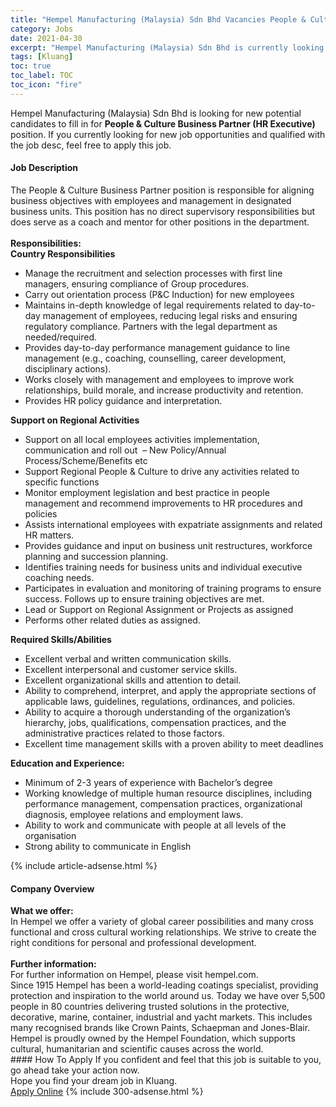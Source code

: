 ```yaml
---
title: "Hempel Manufacturing (Malaysia) Sdn Bhd Vacancies People & Culture Business Partner (HR Executive)" 
category: Jobs 
date: 2021-04-30 
excerpt: "Hempel Manufacturing (Malaysia) Sdn Bhd is currently looking for suitable person to fill in the People & Culture Business Partner (HR Executive) which based in Kluang" 
tags: [Kluang] 
toc: true 
toc_label: TOC 
toc_icon: "fire" 
--- 
```


<p>Hempel Manufacturing (Malaysia) Sdn Bhd is looking for new potential candidates to fill in for <b>People & Culture Business Partner (HR Executive)</b> position. If you currently looking for new job opportunities and qualified with the job desc, feel free to apply this job.
</p><div><div><h4>Job Description</h4></div><div><div><span><div><div>The People &amp; Culture Business Partner position is responsible for aligning business objectives with employees and management in designated business units. This position has no direct supervisory responsibilities but does serve as a coach and mentor for other positions in the department.</div><div><br><strong>Responsibilities:</strong><br><strong>Country Responsibilities</strong></div><ul><li>Manage the recruitment and selection processes with first line managers, ensuring compliance of Group procedures.&#160;</li><li>Carry out orientation process (P&amp;C Induction) for new employees</li><li>Maintains in-depth knowledge of legal requirements related to day-to-day management of employees, reducing legal risks and ensuring regulatory compliance. Partners with the legal department as needed/required.</li><li>Provides day-to-day performance management guidance to line management (e.g., coaching, counselling, career development, disciplinary actions).</li><li>Works closely with management and employees to improve work relationships, build morale, and increase productivity and retention.</li><li>Provides HR policy guidance and interpretation.</li></ul><div><strong>Support on Regional Activities</strong></div><ul><li>Support on all local employees activities implementation, communication and roll out&#160; &#8211; New Policy/Annual Process/Scheme/Benefits etc</li><li>Support Regional People &amp; Culture to drive any activities related to specific functions</li><li>Monitor employment legislation and best practice in people management and recommend improvements to HR procedures and policies</li><li>Assists international employees with expatriate assignments and related HR matters.</li><li>Provides guidance and input on business unit restructures, workforce planning and succession planning.</li><li>Identifies training needs for business units and individual executive coaching needs.</li><li>Participates in evaluation and monitoring of training programs to ensure success. Follows up to ensure training objectives are met.</li><li>Lead or Support on Regional Assignment or Projects as assigned</li><li>Performs other related duties as assigned.</li></ul><div><strong>Required Skills/Abilities</strong></div><ul><li>Excellent verbal and written communication skills.</li><li>Excellent interpersonal and customer service skills.</li><li>Excellent organizational skills and attention to detail.</li><li>Ability to comprehend, interpret, and apply the appropriate sections of applicable laws, guidelines, regulations, ordinances, and policies.</li><li>Ability to acquire a thorough understanding of the organization&#8217;s hierarchy, jobs, qualifications, compensation practices, and the administrative practices related to those factors.</li><li>Excellent time management skills with a proven ability to meet deadlines</li></ul><div><strong>Education and Experience:</strong></div><ul><li>Minimum of 2-3 years of experience with Bachelor&#8217;s degree</li><li>Working knowledge of multiple human resource disciplines, including performance management, compensation practices, organizational diagnosis, employee&#160;relations and&#160;employment laws.</li><li>Ability to work and communicate with people at all levels of the organisation</li><li>Strong ability to communicate in English</li></ul></div></span></div></div></div> 
{% include article-adsense.html %} 
<div><div><h4>Company Overview</h4></div><div><div><span><div><div>
<div>
<div>
<div><strong>What we offer:</strong><br>
In Hempel we offer a variety of global career possibilities and many cross functional and cross cultural working relationships. We strive to create the right conditions for personal and professional development.</div>
<div><br>
<strong>Further information:</strong><br>
For further information on Hempel, please visit hempel.com.</div>
<div>
<div>Since 1915 Hempel has been a world-leading coatings specialist, providing protection and inspiration to the world around us. Today we have over 5,500 people in 80 countries delivering trusted solutions in the protective, decorative, marine, container, industrial and yacht markets. This includes many recognised brands like Crown Paints, Schaepman and Jones-Blair.</div>
<div>Hempel is proudly owned by the Hempel Foundation, which supports cultural, humanitarian and scientific causes across the world.</div>
</div>
</div>
</div>
</div></div></span></div></div></div> 
#### How To Apply 
If you confident and feel that this job is suitable to you, go ahead take your action now. <br/> 
Hope you find your dream job in Kluang. <br/> 
<a href="https://www.jobstreet.com.my/en/job/people-culture-business-partner-hr-executive-4536102?jobId=jobstreet-my-job-4536102&" class="btn btn--info" target="_blank" rel="nofollow noopenner">Apply Online</a> 
{% include 300-adsense.html %} 